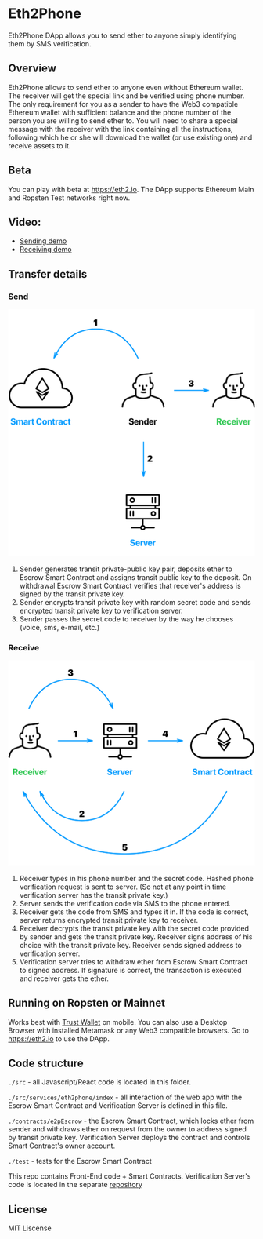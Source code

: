 # Eth2Phone
Eth2Phone DApp allows you to send ether to anyone simply identifying them by SMS verification.

## Overview
Eth2Phone allows to send ether to anyone even without Ethereum wallet. The receiver will get the special link and be verified using phone number. The only requirement for you as a sender to have the Web3 compatible Ethereum wallet with sufficient balance and the phone number of the person you are willing to send ether to. You will need to share a special message with the receiver with the link containing all the instructions, following which he or she will download the wallet (or use existing one) and receive assets to it.

## Beta
You can play with beta at https://eth2.io. The DApp supports Ethereum Main and Ropsten Test networks right now.

## Video: 
* [Sending demo](https://screencast-o-matic.com/watch/cbQoD1IbCD)
* [Receiving demo](https://screencast-o-matic.com/watch/cbQoDXIbCp)


## Transfer details
### Send
![Send](/public/eth2phone_send.png)
1. Sender generates transit private-public key pair, deposits ether to Escrow Smart Contract and assigns transit public key to the deposit. On withdrawal Escrow Smart Contract verifies that receiver's address is signed by the transit private key.
2. Sender encrypts transit private key with random secret code and sends encrypted transit private key to verification server.
3. Sender passes the secret code to receiver by the way he chooses (voice, sms, e-mail, etc.)

### Receive
![Receive](/public/eth2phone_receive.png)
1. Receiver types in his phone number and the secret code. Hashed phone verification request is sent to server. (So not at any point in time verification server has the transit private key.)
2. Server sends the verification code via SMS to the phone entered.
3. Receiver gets the code from SMS and types it in. If the code is correct, server returns encrypted transit private key to receiver.
4. Receiver decrypts the transit private key with the secret code provided by sender and gets the transit private key. Receiver signs address of his choice with the transit private key. Receiver sends signed address to verification server.
5. Verification server tries to withdraw ether from Escrow Smart Contract to signed address. If signature is correct, the transaction is executed and receiver gets the ether.

## Running on Ropsten or Mainnet
Works best with [Trust Wallet](http://trustwalletapp.com) on mobile. You can also use a Desktop Browser with installed Metamask or any Web3 compatible browsers. Go to https://eth2.io to use the DApp.


## Code structure
`./src` - all Javascript/React code is located in this folder.

`./src/services/eth2phone/index` - all interaction of the web app with the Escrow Smart Contract and Verification Server is defined in this file.

`./contracts/e2pEscrow` - the Escrow Smart Contract, which locks ether from sender and withdraws ether on request from the owner to address signed by transit private key. Verification Server deploys the contract and controls Smart Contract's owner account.

`./test` - tests for the Escrow Smart Contract

This repo contains Front-End code + Smart Contracts. Verification Server's code is located in the separate [repository](https://github.com/eth2phone/eth2phone-server)


## License
MIT Liscense 
